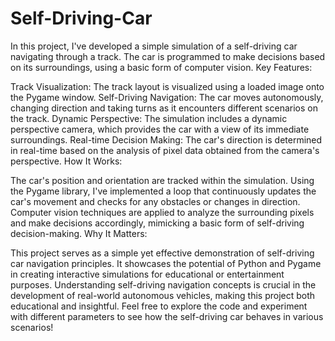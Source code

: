 # Self-Driving-Car
In this project, I've developed a simple simulation of a self-driving car navigating through a track. The car is programmed to make decisions based on its surroundings, using a basic form of computer vision.
Key Features:

Track Visualization: The track layout is visualized using a loaded image onto the Pygame window.
Self-Driving Navigation: The car moves autonomously, changing direction and taking turns as it encounters different scenarios on the track.
Dynamic Perspective: The simulation includes a dynamic perspective camera, which provides the car with a view of its immediate surroundings.
Real-time Decision Making: The car's direction is determined in real-time based on the analysis of pixel data obtained from the camera's perspective.
How It Works:

The car's position and orientation are tracked within the simulation.
Using the Pygame library, I've implemented a loop that continuously updates the car's movement and checks for any obstacles or changes in direction.
Computer vision techniques are applied to analyze the surrounding pixels and make decisions accordingly, mimicking a basic form of self-driving decision-making.
Why It Matters:

This project serves as a simple yet effective demonstration of self-driving car navigation principles.
It showcases the potential of Python and Pygame in creating interactive simulations for educational or entertainment purposes.
Understanding self-driving navigation concepts is crucial in the development of real-world autonomous vehicles, making this project both educational and insightful.
Feel free to explore the code and experiment with different parameters to see how the self-driving car behaves in various scenarios!
